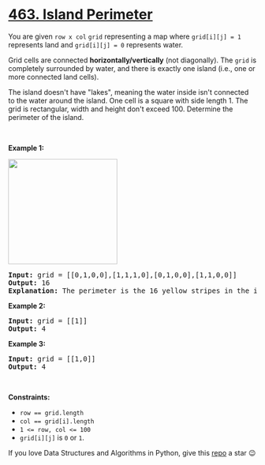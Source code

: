 # [463. Island Perimeter][title]

<p>You are given <code>row x col</code> <code>grid</code> representing a map where <code>grid[i][j] = 1</code> represents land and <code>grid[i][j] = 0</code> represents water.</p>
<p>Grid cells are connected <strong>horizontally/vertically</strong> (not diagonally). The <code>grid</code> is completely surrounded by water, and there is exactly one island (i.e., one or more connected land cells).</p>
<p>The island doesn't have "lakes", meaning the water inside isn't connected to the water around the island. One cell is a square with side length 1. The grid is rectangular, width and height don't exceed 100. Determine the perimeter of the island.</p>
<p> </p>
<p><strong>Example 1:</strong></p>
<img src="https://assets.leetcode.com/uploads/2018/10/12/island.png" style="width: 221px; height: 213px;"/>
<pre><strong>Input:</strong> grid = [[0,1,0,0],[1,1,1,0],[0,1,0,0],[1,1,0,0]]
<strong>Output:</strong> 16
<strong>Explanation:</strong> The perimeter is the 16 yellow stripes in the image above.
</pre>
<p><strong>Example 2:</strong></p>
<pre><strong>Input:</strong> grid = [[1]]
<strong>Output:</strong> 4
</pre>
<p><strong>Example 3:</strong></p>
<pre><strong>Input:</strong> grid = [[1,0]]
<strong>Output:</strong> 4
</pre>
<p> </p>
<p><strong>Constraints:</strong></p>
<ul>
<li><code>row == grid.length</code></li>
<li><code>col == grid[i].length</code></li>
<li><code>1 &lt;= row, col &lt;= 100</code></li>
<li><code>grid[i][j]</code> is <code>0</code> or <code>1</code>.</li>
</ul>


If you love Data Structures and Algorithms in Python, give this [repo][me] a star :wink:

[title]: https://leetcode.com/problems/island-perimeter
[me]: https://github.com/bumblebee211196/awesome-python-leetcode